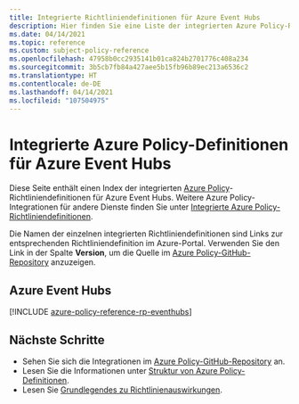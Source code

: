 ```yaml
---
title: Integrierte Richtliniendefinitionen für Azure Event Hubs
description: Hier finden Sie eine Liste der integrierten Azure Policy-Richtliniendefinitionen für Azure Event Hubs. Diese integrierten Richtliniendefinitionen bieten allgemeine Ansätze für die Verwaltung von Azure-Ressourcen.
ms.date: 04/14/2021
ms.topic: reference
ms.custom: subject-policy-reference
ms.openlocfilehash: 47958b0cc2935141b01ca824b2701776c408a234
ms.sourcegitcommit: 3b5cb7fb84a427aee5b15fb96b89ec213a6536c2
ms.translationtype: HT
ms.contentlocale: de-DE
ms.lasthandoff: 04/14/2021
ms.locfileid: "107504975"
---
```

# <a name="azure-policy-built-in-definitions-for-azure-event-hubs"></a>Integrierte Azure Policy-Definitionen für Azure Event Hubs

Diese Seite enthält einen Index der integrierten [Azure Policy](../governance/policy/overview.md)-Richtliniendefinitionen für Azure Event Hubs. Weitere Azure Policy-Integrationen für andere Dienste finden Sie unter [Integrierte Azure Policy-Richtliniendefinitionen](../governance/policy/samples/built-in-policies.md).

Die Namen der einzelnen integrierten Richtliniendefinitionen sind Links zur entsprechenden Richtliniendefinition im Azure-Portal. Verwenden Sie den Link in der Spalte **Version**, um die Quelle im [Azure Policy-GitHub-Repository](https://github.com/Azure/azure-policy) anzuzeigen.

## <a name="azure-event-hubs"></a>Azure Event Hubs

[!INCLUDE [azure-policy-reference-rp-eventhubs](../../includes/policy/reference/byrp/microsoft.eventhub.md)]

## <a name="next-steps"></a>Nächste Schritte

- Sehen Sie sich die Integrationen im [Azure Policy-GitHub-Repository](https://github.com/Azure/azure-policy) an.
- Lesen Sie die Informationen unter [Struktur von Azure Policy-Definitionen](../governance/policy/concepts/definition-structure.md).
- Lesen Sie [Grundlegendes zu Richtlinienauswirkungen](../governance/policy/concepts/effects.md).
